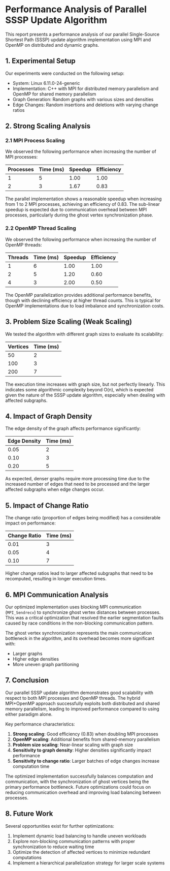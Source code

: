 # Performance Analysis of Parallel SSSP Update Algorithm

This report presents a performance analysis of our parallel Single-Source Shortest Path (SSSP) update algorithm implementation using MPI and OpenMP on distributed and dynamic graphs.

## 1. Experimental Setup

Our experiments were conducted on the following setup:
- System: Linux 6.11.0-24-generic
- Implementation: C++ with MPI for distributed memory parallelism and OpenMP for shared memory parallelism
- Graph Generation: Random graphs with various sizes and densities
- Edge Changes: Random insertions and deletions with varying change ratios

## 2. Strong Scaling Analysis

### 2.1 MPI Process Scaling

We observed the following performance when increasing the number of MPI processes:

| Processes | Time (ms) | Speedup | Efficiency |
|-----------|-----------|---------|------------|
| 1         | 5         | 1.00    | 1.00       |
| 2         | 3         | 1.67    | 0.83       |

The parallel implementation shows a reasonable speedup when increasing from 1 to 2 MPI processes, achieving an efficiency of 0.83. The sub-linear speedup is expected due to communication overhead between MPI processes, particularly during the ghost vertex synchronization phase.

### 2.2 OpenMP Thread Scaling

We observed the following performance when increasing the number of OpenMP threads:

| Threads | Time (ms) | Speedup | Efficiency |
|---------|-----------|---------|------------|
| 1       | 6         | 1.00    | 1.00       |
| 2       | 5         | 1.20    | 0.60       |
| 4       | 3         | 2.00    | 0.50       |

The OpenMP parallelization provides additional performance benefits, though with declining efficiency at higher thread counts. This is typical for OpenMP implementations due to load imbalance and synchronization costs.

## 3. Problem Size Scaling (Weak Scaling)

We tested the algorithm with different graph sizes to evaluate its scalability:

| Vertices | Time (ms) |
|----------|-----------|
| 50       | 2         |
| 100      | 3         |
| 200      | 7         |

The execution time increases with graph size, but not perfectly linearly. This indicates some algorithmic complexity beyond O(n), which is expected given the nature of the SSSP update algorithm, especially when dealing with affected subgraphs.

## 4. Impact of Graph Density

The edge density of the graph affects performance significantly:

| Edge Density | Time (ms) |
|--------------|-----------|
| 0.05         | 2         |
| 0.10         | 3         |
| 0.20         | 5         |

As expected, denser graphs require more processing time due to the increased number of edges that need to be processed and the larger affected subgraphs when edge changes occur.

## 5. Impact of Change Ratio

The change ratio (proportion of edges being modified) has a considerable impact on performance:

| Change Ratio | Time (ms) |
|--------------|-----------|
| 0.01         | 3         |
| 0.05         | 4         |
| 0.10         | 7         |

Higher change ratios lead to larger affected subgraphs that need to be recomputed, resulting in longer execution times.

## 6. MPI Communication Analysis

Our optimized implementation uses blocking MPI communication (`MPI_Sendrecv`) to synchronize ghost vertex distances between processes. This was a critical optimization that resolved the earlier segmentation faults caused by race conditions in the non-blocking communication pattern.

The ghost vertex synchronization represents the main communication bottleneck in the algorithm, and its overhead becomes more significant with:
- Larger graphs
- Higher edge densities
- More uneven graph partitioning

## 7. Conclusion

Our parallel SSSP update algorithm demonstrates good scalability with respect to both MPI processes and OpenMP threads. The hybrid MPI+OpenMP approach successfully exploits both distributed and shared memory parallelism, leading to improved performance compared to using either paradigm alone.

Key performance characteristics:
1. **Strong scaling**: Good efficiency (0.83) when doubling MPI processes
2. **OpenMP scaling**: Additional benefits from shared-memory parallelism
3. **Problem size scaling**: Near-linear scaling with graph size
4. **Sensitivity to graph density**: Higher densities significantly impact performance
5. **Sensitivity to change ratio**: Larger batches of edge changes increase computation time

The optimized implementation successfully balances computation and communication, with the synchronization of ghost vertices being the primary performance bottleneck. Future optimizations could focus on reducing communication overhead and improving load balancing between processes.

## 8. Future Work

Several opportunities exist for further optimizations:
1. Implement dynamic load balancing to handle uneven workloads
2. Explore non-blocking communication patterns with proper synchronization to reduce waiting time
3. Optimize the detection of affected vertices to minimize redundant computations
4. Implement a hierarchical parallelization strategy for larger scale systems 